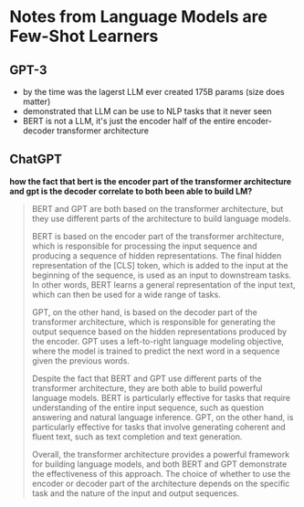 # Notes from Language Models are Few-Shot Learners

## GPT-3

- by the time was the lagerst LLM ever created 175B params (size does matter)
- demonstrated that LLM can be use to NLP tasks that it never seen
- BERT is not a LLM, it's just the encoder half of the entire encoder-decoder transformer architecture

## ChatGPT

**how the fact that bert is the encoder part of the transformer architecture and gpt is the decoder correlate to both been able to build LM?**

> BERT and GPT are both based on the transformer architecture, but they use different parts of the architecture to build language models.
>
> BERT is based on the encoder part of the transformer architecture, which is responsible for processing the input sequence and producing a sequence of hidden representations. The final hidden representation of the [CLS] token, which is added to the input at the beginning of the sequence, is used as an input to downstream tasks. In other words, BERT learns a general representation of the input text, which can then be used for a wide range of tasks.
>
> GPT, on the other hand, is based on the decoder part of the transformer architecture, which is responsible for generating the output sequence based on the hidden representations produced by the encoder. GPT uses a left-to-right language modeling objective, where the model is trained to predict the next word in a sequence given the previous words.
>
> Despite the fact that BERT and GPT use different parts of the transformer architecture, they are both able to build powerful language models. BERT is particularly effective for tasks that require understanding of the entire input sequence, such as question answering and natural language inference. GPT, on the other hand, is particularly effective for tasks that involve generating coherent and fluent text, such as text completion and text generation.
>
> Overall, the transformer architecture provides a powerful framework for building language models, and both BERT and GPT demonstrate the effectiveness of this approach. The choice of whether to use the encoder or decoder part of the architecture depends on the specific task and the nature of the input and output sequences.
